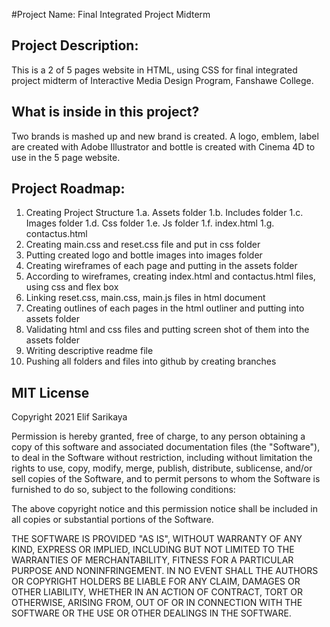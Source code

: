
#Project Name:
Final Integrated Project Midterm

## Project Description:
This is a 2 of 5 pages website in HTML, using CSS for final integrated project midterm of Interactive Media Design Program, Fanshawe College. 

## What is inside in this project?
Two brands is mashed up and new brand is created. A logo, emblem, label are created with Adobe Illustrator and  bottle is created with Cinema 4D to use in the 5 page website. 

## Project Roadmap:
1.	Creating Project Structure 
1.a. Assets folder
1.b. Includes folder
1.c. Images folder
1.d. Css folder
1.e. Js folder
1.f. index.html
1.g. contactus.html
2. Creating main.css and reset.css file and put in css folder
3. Putting created logo and bottle images into images folder 
4. Creating wireframes of each page and putting in the assets folder
5. According to wireframes, creating index.html and contactus.html files, using css and flex box
6. Linking reset.css, main.css, main.js files in html document
7. Creating outlines of each pages in the html outliner and putting into assets folder
8. Validating html and css files and putting screen shot of them into the assets folder
9. Writing descriptive readme file
10. Pushing all folders and files into github by creating branches

## MIT License
Copyright 2021 Elif Sarikaya

Permission is hereby granted, free of charge, to any person obtaining a copy of this software and associated documentation files (the "Software"), to deal in the Software without restriction, including without limitation the rights to use, copy, modify, merge, publish, distribute, sublicense, and/or sell copies of the Software, and to permit persons to whom the Software is furnished to do so, subject to the following conditions:

The above copyright notice and this permission notice shall be included in all copies or substantial portions of the Software.

THE SOFTWARE IS PROVIDED "AS IS", WITHOUT WARRANTY OF ANY KIND, EXPRESS OR IMPLIED, INCLUDING BUT NOT LIMITED TO THE WARRANTIES OF MERCHANTABILITY, FITNESS FOR A PARTICULAR PURPOSE AND NONINFRINGEMENT. IN NO EVENT SHALL THE AUTHORS OR COPYRIGHT HOLDERS BE LIABLE FOR ANY CLAIM, DAMAGES OR OTHER LIABILITY, WHETHER IN AN ACTION OF CONTRACT, TORT OR OTHERWISE, ARISING FROM, OUT OF OR IN CONNECTION WITH THE SOFTWARE OR THE USE OR OTHER DEALINGS IN THE SOFTWARE.
 

 




